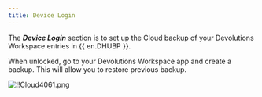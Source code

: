 ```yaml
---
title: Device Login
---
```

The ***Device Login*** section is to set up the Cloud backup of your Devolutions Workspace entries in {{ en.DHUBP }}.  

When unlocked, go to your Devolutions Workspace app and create a backup. This will allow you to restore previous backup.  

![!!Cloud4061.png](https://webdevolutions.azureedge.net/docs/en/cloud/Cloud4061.png) 

